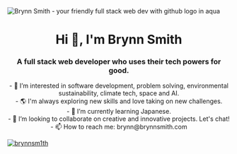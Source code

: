 <img align="center" src="https://brynnsmith.com/images/github-header-4-01.png" alt="Brynn Smith - your friendly full stack web dev with github logo in aqua">
<h1 align="center">Hi 👋, I'm Brynn Smith</h1>
<h3 align="center">A full stack web developer who uses their tech powers for good.</h3>

<div width="500px" align="center">
- 👀 I’m interested in software development, problem solving, environmental sustainability, climate tech, space and AI. <br>
- 🌎 I'm always exploring new skills and love taking on new challenges.<br>
- 🌱 I’m currently learning Japanese.<br>
- 💞️ I’m looking to collaborate on creative and innovative projects. Let's chat!<br>
- 📫 How to reach me: brynn@brynnsmith.com
 </div>

<p align="left"> <a href="https://twitter.com/brynnsm1th" target="blank"><img src="https://img.shields.io/twitter/follow/brynnsm1th?logo=twitter&style=for-the-badge" alt="brynnsm1th" /></a> </p> 

<!---
brynnsmith/brynnsmith is a ✨ special ✨ repository because its `README.md` (this file) appears on your GitHub profile.
You can click the Preview link to take a look at your changes.
--->
